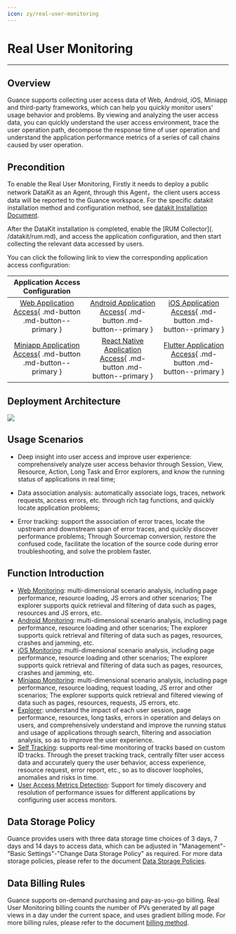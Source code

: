 ```yaml
---
icon: zy/real-user-monitoring
---
```

# Real User Monitoring
---

## Overview

Guance supports collecting user access data of Web, Android, iOS, Miniapp and third-party frameworks, which can help you quickly monitor users' usage behavior and problems. By viewing and analyzing the user access data, you can quickly understand the user access environment, trace the user operation path, decompose the response time of user operation and understand the application performance metrics of a series of call chains caused by user operation.

## Precondition

To enable the Real User Monitoring, Firstly it needs to deploy a public network DataKit as an Agent, through this Agent，the client users access data will be reported to the Guance workspace. For the specific datakit installation method and configuration method, see [datakit Installation Document](../datakit/datakit-install.md).

After the DataKit installation is completed, enable the [RUM Collector](. /datakit/rum.md), and access the application configuration, and then start collecting the relevant data accessed by users.

You can click the following link to view the corresponding application access configuration:

|               Application Access Configuration               |                                                              |                                                              |
| :----------------------------------------------------------: | :----------------------------------------------------------: | :----------------------------------------------------------: |
| [Web Application Access](web/app-access.md){ .md-button .md-button--primary } | [Android Application Access](android/app-access.md){ .md-button .md-button--primary } | [iOS Application Access](ios/app-access.md){ .md-button .md-button--primary } |
| [Miniapp Application Access](miniapp/app-access.md){ .md-button .md-button--primary } | [React Native Application Access](react-native/app-access.md){ .md-button .md-button--primary } | [Flutter Application Access](flutter/app-access.md){ .md-button .md-button--primary } |



## Deployment Architecture

![](img/rum-arch_1.png)

## Usage Scenarios

- Deep insight into user access and improve user experience: comprehensively analyze user access behavior through Session, View, Resource, Action, Long Task and Error explorers, and know the running status of applications in real time;

- Data association analysis: automatically associate logs, traces, network requests, access errors, etc. through rich tag functions, and quickly locate application problems;
- Error tracking: support the association of error traces, locate the upstream and downstream span of error traces, and quickly discover performance problems; Through Sourcemap conversion, restore the confused code, facilitate the location of the source code during error troubleshooting, and solve the problem faster.

## Function Introduction

- [Web Monitoring](web/app-analysis.md): multi-dimensional scenario analysis, including page performance, resource loading, JS errors and other scenarios; The explorer supports quick retrieval and filtering of data such as pages, resources and JS errors, etc.
- [Android Monitoring](android/app-analysis.md): multi-dimensional scenario analysis, including page performance, resource loading and other scenarios; The explorer supports quick retrieval and filtering of data such as pages, resources, crashes and jamming, etc.
- [iOS Monitoring](ios/app-analysis.md): multi-dimensional scenario analysis, including page performance, resource loading and other scenarios; The explorer supports quick retrieval and filtering of data such as pages, resources, crashes and jamming, etc.
- [Miniapp Monitoring](miniapp/app-analysis.md): multi-dimensional scenario analysis, including page performance, resource loading, request loading, JS error and other scenarios; The explorer supports quick retrieval and filtered viewing of data such as pages, resources, requests, JS errors, etc.
- [Explorer](explorer.md): understand the impact of each user session, page performance, resources, long tasks, errors in operation and delays on users, and comprehensively understand and improve the running status and usage of applications through search, filtering and association analysis, so as to improve the user experience.
- [Self Tracking](self-tracking.md): supports real-time monitoring of tracks based on custom ID tracks. Through the preset tracking track, centrally filter user access data and accurately query the user behavior, access experience, resource request, error report, etc., so as to discover loopholes, anomalies and risks in time.
- [User Access Metrics Detection](../monitoring/monitor/real-user-detection.md): Support for timely discovery and resolution of performance issues for different applications by configuring user access monitors.

## Data Storage Policy

Guance provides users with three data storage time choices of 3 days, 7 days and 14 days to access data, which can be adjusted in "Management"-"Basic Settings"-"Change Data Storage Policy" as required. For more data storage policies, please refer to the document [Data Storage Policies](https://preprod-docs.cloudcare.cn/billing/billing-method/data-storage/).

## Data Billing Rules

Guance supports on-demand purchasing and pay-as-you-go billing. Real User Monitoring billing counts the number of PVs generated by all page views in a day under the current space, and uses gradient billing mode.  For more billing rules, please refer to the document [billing method](../billing/billing-method/index.md).
